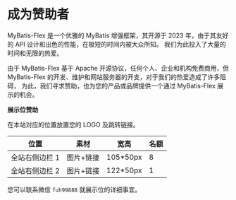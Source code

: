 # 成为赞助者

MyBatis-Flex 是一个优雅的 MyBatis 增强框架，其开源于 2023 年，由于其友好的 API 设计和出色的性能，在极短的时间内被大众所知。
我们为此投入了大量的时间和无限的热爱。


由于 MyBatis-Flex 基于 Apache 开源协议，任何个人、企业和机构免费商用，但 MyBatis-Flex 的开发、维护和网站服务器的开支，对于我们的热爱造成了许多阻碍，
为此，我们寻求赞助，也为您的产品或品牌提供一个通过 MyBatis-Flex 展示的机会。

**展示位赞助**


在本站对应的位置放置您的 LOGO 及跳转链接。

| 位置              | 素材	          | 宽高            | 名额         |
| ---------------- | ---------------- | -------------- | ------------ |
| 全站右侧边栏 1     | 图片+链接         | 105*50px      | 8             |
| 全站右侧边栏 2     | 图片+链接         | 122*50px      | 1             |


您可以联系微信 `fuh99888` 就展示位的详细事宜。
